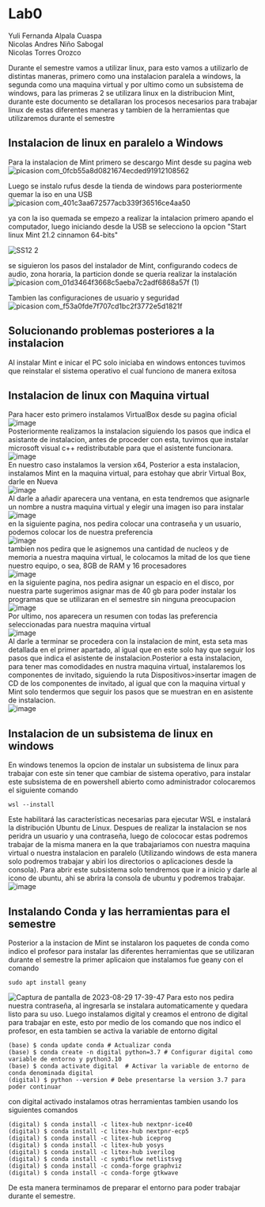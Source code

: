 # Lab0

Yuli Fernanda Alpala Cuaspa  
Nicolas Andres Niño Sabogal  
Nicolas Torres Orozco  

Durante el semestre vamos a utilizar linux, para esto vamos a utilizarlo de distintas maneras, primero como una instalacion paralela a windows, la segunda como una maquina virtual y por ultimo como un subsistema de windows, para las primeras 2 se utilizara linux en la distribucion Mint, durante este documento se detallaran los procesos necesarios para trabajar linux de estas diferentes maneras y tambien de la herramientas que utilizaremos durante el semestre  

## Instalacion de linux en paralelo a Windows  
Para la instalacion de Mint primero se descargo Mint desde su pagina web  
![picasion com_0fcb55a8d0821674ecded91912108562](https://github.com/NicolasA23/Lab0/assets/68253371/594d122e-8b98-4a47-8cc1-78f93a7ffb40)


Luego se instalo rufus desde la tienda de windows para posteriormente quemar la iso en una USB  
![picasion com_401c3aa672577acb339f36516ce4aa50](https://github.com/NicolasA23/Lab0/assets/68253371/9f15a44a-360e-4ea6-80fa-f10f9ca929d0)
 
ya con la iso quemada se empezo a realizar la intalacion primero apando el computador, luego iniciando desde la USB se selecciono la opcion "Start linux Mint 21.2 cinnamon 64-bits"

![SS12 2](https://github.com/NicolasA23/Lab0/assets/68253371/2fecdd09-da6d-4597-9915-457ac8a7bb63)


se siguieron los pasos del instalador de Mint, configurando codecs de audio, zona horaria, la particion donde se queria realizar la instalación
![picasion com_01d3464f3668c5aeba7c2adf6868a57f (1)](https://github.com/NicolasA23/Lab0/assets/68253371/eb35a045-c795-4c1c-aea4-8c96f615bfce)
 
Tambien las configuraciones de usuario y seguridad  
![picasion com_f53a0fde7f707cd1bc2f3772e5d1821f](https://github.com/NicolasA23/Lab0/assets/68253371/4c470424-7119-48ef-bcf1-a0354fb8ede5)


##  Solucionando problemas posteriores a la instalacion
Al instalar Mint e inicar el PC solo iniciaba en windows entonces tuvimos que reinstalar el sistema operativo el cual funciono de manera exitosa

## Instalacion de linux con Maquina virtual
Para hacer esto primero instalamos VirtualBox desde su pagina oficial
![image](https://github.com/NicolasA23/Lab0/assets/68253371/773efd75-eef8-4ee1-9d42-b72199cd1237)  
Posteriormente realizamos la instalacion siguiendo los pasos que indica el asistante de instalacion, antes de proceder con esta, tuvimos que instalar microsoft visual c++ redistributable para que el asistente funcionara.  
![image](https://github.com/NicolasA23/Lab0/assets/68253371/b06687dc-3e37-43ba-a108-d618bfeb5485)  
En nuestro caso instalamos la version x64, Posterior a esta instalacion, instalamos Mint en la maquina virtual, para estohay que abrir Virtual Box, darle en Nueva  
![image](https://github.com/NicolasA23/Lab0/assets/68253371/88ace289-836f-4a2f-9ab4-184c7254c7cd)  
Al darle a añadir aparecera una ventana, en esta tendremos que asignarle un nombre a nustra maquina virtual y elegir una imagen iso para instalar  
![image](https://github.com/NicolasA23/Lab0/assets/68253371/d01c3dc6-58a6-45ad-9faf-a7da6fef9b58)  
en la siguiente pagina, nos pedira colocar una contraseña y un usuario, podemos colocar los de nuestra preferencia  
![image](https://github.com/NicolasA23/Lab0/assets/68253371/64f2eeb4-0070-44b9-b4cd-273f9b009a35)  
tambien nos pedira que le asignemos una cantidad de nucleos y de memoria a nuestra maquina virtual, le colocamos la mitad de los que tiene nuestro equipo, o sea, 8GB de RAM y 16 procesadores  
![image](https://github.com/NicolasA23/Lab0/assets/68253371/b503c407-ff12-4ecf-8d67-13d84d31d477)  
en la siguiente pagina, nos pedira asignar un espacio en el disco, por nuestra parte sugerimos asignar mas de 40 gb para poder instalar los programas que se utilizaran en el semestre sin ninguna preocupacion  
![image](https://github.com/NicolasA23/Lab0/assets/68253371/1600f4db-a5ec-4ea3-9eb6-4ef724b7a3d4)  
Por ultimo, nos aparecera un resumen con todas las preferencia seleccionadas para nuestra maquina virtual   
![image](https://github.com/NicolasA23/Lab0/assets/68253371/e71b113d-68f6-4790-8653-2fb94b1b22bb)  
Al darle a terminar se procedera con la instalacion de mint, esta seta mas detallada en el primer apartado, al igual que en este solo hay que seguir los pasos que indica el asistente de instalacion.Posterior a esta instalacion, para tener mas comodidades en nustra maquina virtual, instalaremos los componentes de invitado, siguiendo la ruta Dispositivos>insertar imagen de CD de los componentes de invitado, al igual que con la maquina virtual y Mint solo tendermos que seguir los pasos que se muestran en en asistente de instalacion.  
![image](https://github.com/NicolasA23/Lab0/assets/68253371/96427a19-df3a-4c5b-bd0e-66137fef1fa3)  


## Instalacion de un subsistema de linux en windows
En windows tenemos la opcion de instalar un subsistema de linux para trabajar con este sin tener que cambiar de sistema operativo, para instalar este subsistema de en powershell abierto como administrador colocaremos el siguiente comando
```
wsl --install
```
Este habilitará las características necesarias para ejecutar WSL e instalará la distribución Ubuntu de Linux.
Despues de realizar la instalacion se nos peridra un usuario y una contraseña, luego de colococar estas podremos trabajar de la misma manera en la que trabajariamos con nuestra maquina virtual o nuestra instalacion en paralelo (Utilizando windows de esta manera solo podremos trabajar y abiri los directorios o aplicaciones desde la consola).
Para abrir este subsistema solo tendremos que ir a inicio y darle al icono de ubuntu, ahi se abrira la consola de ubuntu y podremos trabajar.  
![image](https://github.com/NicolasA23/Lab0/assets/68253371/925033fe-baf0-4ee1-ba3a-aa4f89cedad1)



## Instalando Conda y las herramientas para el semestre
Posterior a la instacion de Mint se instalaron los paquetes de conda como indico el profesor para instalar las diferentes herramientas que se utilizaran durante el semestre 
la primer aplicaion que instalamos fue geany con el comando 
```
sudo apt install geany
```
![Captura de pantalla de 2023-08-29 17-39-47](https://github.com/NicolasA23/Lab0/assets/68253371/c61d099e-a934-4a12-8bda-b24c61cc508e)
Para esto nos pedira nuestra contraseña, al ingresarla se instalara automaticamente y quedara listo para su uso. Luego instalamos digital y creamos el entrono de digital para trabajar en este, esto por medio de los comando que nos indico el profesor, en esta tambien se activa la variable de entorno digital
```
(base) $ conda update conda # Actualizar conda
(base) $ conda create -n digital python=3.7 # Configurar digital como variable de entorno y python3.10
(base) $ conda activate digital  # Activar la variable de entorno de conda denominada digital
(digital) $ python --version # Debe presentarse la version 3.7 para poder continuar
```
con digital activado instalamos otras herramientas tambien usando los siguientes comandos
```
(digital) $ conda install -c litex-hub nextpnr-ice40
(digital) $ conda install -c litex-hub nextpnr-ecp5
(digital) $ conda install -c litex-hub iceprog
(digital) $ conda install -c litex-hub yosys
(digital) $ conda install -c litex-hub iverilog
(digital) $ conda install -c symbiflow netlistsvg
(digital) $ conda install -c conda-forge graphviz
(digital) $ conda install -c conda-forge gtkwave 
```
De esta manera terminamos de preparar el entorno para poder trabajar durante el semestre.


 
